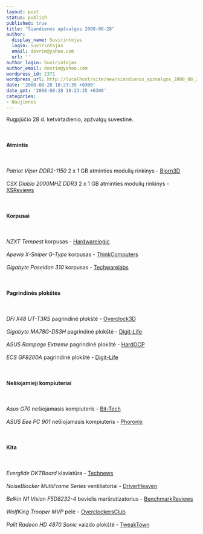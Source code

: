 ```yaml
---
layout: post
status: publish
published: true
title: "Šiandienos apžvalgos 2008-08-28"
author:
  display_name: Suvirintojas
  login: Suvirintojas
  email: dovrim@yahoo.com
  url: ''
author_login: Suvirintojas
author_email: dovrim@yahoo.com
wordpress_id: 2371
wordpress_url: http://localhost/site/new/siandienos_apzvalgos_2008_08_28/
date: '2008-08-28 18:23:35 +0300'
date_gmt: '2008-08-28 18:23:35 +0300'
categories:
- Naujienos
---
```

<p>Rugpjūčio 28 d. ketvirtadienio, apžvalgų suvestinė.<br />
<br><br />
<br><b>Atmintis</b><br />
<br><br />
<br><i>Patriot Viper DDR2-1150</i> 2 x 1 GB atminties modulių rinkinys - <a class="ns" href="http://www.bjorn3d.com/read.php?cID=1329">Bjorn3D</a><br />
<br><i>CSX Diablo 2000MHZ DDR3</i> 2 x 1 GB atminties modulių rinkinys - <a class="ns" href="http://www.xsreviews.co.uk/reviews/ram/csx-diablo-2000mhz-ddr3/">XSReviews</a><br />
<br><br />
<br><b>Korpusai</b><br />
<br><br />
<br><i>NZXT Tempest</i> korpusas - <a class="ns" href="http://hardwarelogic.com/news/135/ARTICLE/4334/2008-08-27.html">Hardwarelogic</a><br />
<br><i>Apevia X-Sniper G-Type</i> korpusas - <a class="ns" href="http://www.thinkcomputers.org/index.php?x=reviews&id=822">ThinkComputers</a><br />
<br><i>Gigabyte Poseidon 310</i> korpusas - <a class="ns" href="http://www.techwarelabs.com/reviews/cases/Gigabyte-Posidon310/">Techwarelabs</a><br />
<br><br />
<br><b>Pagrindinės plokštės</b><br />
<br><br />
<br><i>DFI X48 UT-T3RS</i> pagrindinė plokštė - <a class="ns" href="http://www.overclock3d.net/reviews.php?/cpu_mainboard/dfi_x48_ut-t3rs_motherboard/1">Overclock3D</a><br />
<br><i>Gigabyte MA78G-DS3H</i> pagrindinė plokštė - <a class="ns" href="http://www.digit-life.com/articles3/mainboard/gigabyte-ma78g-ds3h-780g-p1.html">Digit-Life</a><br />
<br><i>ASUS Rampage Extreme</i> pagrindinė plokštė - <a class="ns" href="http://enthusiast.hardocp.com/article.html?art=MTU0MSwxLCxoZW50aHVzaWFzdA==">HardOCP</a><br />
<br><i>ECS GF8200A</i> pagrindinė plokštė - <a class="ns" href="http://www.digit-life.com/articles3/mainboard/ecs-gf8200a-geforce8200-p1.html">Digit-Life</a><br />
<br><br />
<br><b>Nešiojamieji kompiuteriai</b><br />
<br><br />
<br><i>Asus G70</i> nešiojamasis kompiuteris - <a class="ns" href="http://www.bit-tech.net/hardware/2008/08/28/asus-g70/1">Bit-Tech</a><br />
<br><i>ASUS Eee PC 901</i> ne6iojamasis kompiuteris - <a class="ns" href="http://www.phoronix.com/scan.php?page=article&item=asus_eee_901&num=1">Phoronix</a><br />
<br><br />
<br><b>Kita</b><br />
<br><br />
<br><i>Everglide DKTBoard</i> klaviatūra - <a class="ns" href="http://www.technews.lt/index.php?id=Kas&Id=2276">Technews</a><br />
<br><i>NoiseBlocker MultiFrame Series</i> ventiliatoriai - <a class="ns" href="http://www.driverheaven.net/reviews.php?reviewid=615">DriverHeaven</a><br />
<br><i>Belkin N1 Vision F5D8232-4</i> bevielis maršrutizatorius - <a class="ns" href="http://benchmarkreviews.com/index.php?option=com_content&task=view&id=212&Itemid=1">BenchmarkReviews</a><br />
<br><i>WolfKing Trooper MVP</i> pelė - <a class="ns" href="http://www.overclockersclub.com/reviews/wolfking_mvp_mouse/">OverclockersClub</a><br />
<br><i>Palit Radeon HD 4870 Sonic</i> vaizdo plokštė - <a class="ns" href="http://www.tweaktown.com/reviews/1576/palit_radeon_hd_4870_sonic_graphics_card/index.html">TweakTown</a><br />
<br><br />
<br><br />
<br></p>
